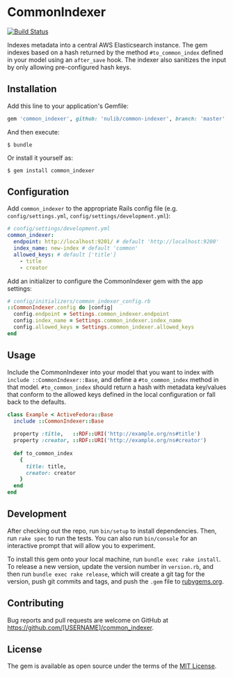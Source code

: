# CommonIndexer
[![Build Status](https://travis-ci.com/nulib/common-indexer.svg?branch=master)](https://travis-ci.com/nulib/common-indexer)

Indexes metadata into a central AWS Elasticsearch instance. The gem indexes based on a hash returned by the method `#to_common_index` defined in your model using an `after_save` hook. The indexer also sanitizes the input by only allowing pre-configured hash keys.

## Installation

Add this line to your application's Gemfile:

```ruby
gem 'common_indexer', github: 'nulib/common-indexer', branch: 'master'
```

And then execute:

    $ bundle

Or install it yourself as:

    $ gem install common_indexer
    
## Configuration

Add `common_indexer` to the appropriate Rails config file (e.g. `config/settings.yml`, `config/settings/development.yml`):

```yml
# config/settings/development.yml
common_indexer:
  endpoint: http://localhost:9201/ # default 'http://localhost:9200'
  index_name: new-index # default 'common'
  allowed_keys: # default ['title']
    - title
    - creator
```

Add an initializer to configure the CommonIndexer gem with the app settings:

```ruby
# config/initializers/common_indexer_config.rb
::CommonIndexer.config do |config|
  config.endpoint = Settings.common_indexer.endpoint
  config.index_name = Settings.common_indexer.index_name
  config.allowed_keys = Settings.common_indexer.allowed_keys
end
```

## Usage

Include the CommonIndexer into your model that you want to index with `include ::CommonIndexer::Base`, and define a `#to_common_index` method in that model. `#to_common_index` should return a hash with metadata key/values that conform to the allowed keys defined in the local configuration or fall back to the defaults.

```ruby
class Example < ActiveFedora::Base
  include ::CommonIndexer::Base
  
  property :title,   ::RDF::URI('http://example.org/ns#title')
  property :creator, ::RDF::URI('http://example.org/ns#creator')
  
  def to_common_index
    { 
      title: title, 
      creator: creator
    }
  end
end
```

## Development

After checking out the repo, run `bin/setup` to install dependencies. Then, run `rake spec` to run the tests. You can also run `bin/console` for an interactive prompt that will allow you to experiment.

To install this gem onto your local machine, run `bundle exec rake install`. To release a new version, update the version number in `version.rb`, and then run `bundle exec rake release`, which will create a git tag for the version, push git commits and tags, and push the `.gem` file to [rubygems.org](https://rubygems.org).

## Contributing

Bug reports and pull requests are welcome on GitHub at https://github.com/[USERNAME]/common_indexer.

## License

The gem is available as open source under the terms of the [MIT License](https://opensource.org/licenses/MIT).
